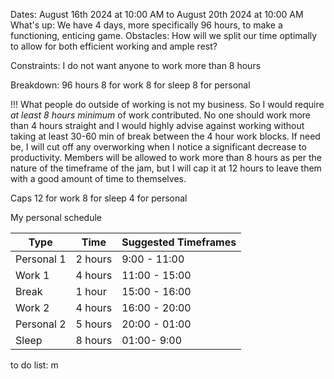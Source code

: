 Dates: August 16th 2024 at 10:00 AM to August 20th 2024 at 10:00 AM
What's up: We have 4 days, more specifically 96 hours, to make a functioning, enticing game.
Obstacles:
	How will we split our time optimally to allow for both efficient working and ample rest?

Constraints: 
	I do not want anyone to work more than 8 hours

Breakdown:
96 hours
	8 for work
	8 for sleep
	8 for personal

!!! What people do outside of working is not my business. So I would require *at least 8 hours minimum* of work contributed. No one should work more than 4 hours straight and I would highly advise against working without taking at least 30-60 min of break between the 4 hour work blocks. If need be, I will cut off any overworking when I notice a significant decrease to productivity. 
Members will be allowed to work more than 8 hours as per the nature of the timeframe of the jam, but I will cap it at 12 hours to leave them with a good amount of time to themselves.

Caps
	12 for work
	8 for sleep
	4 for personal
	

My personal schedule

| Type       | Time    | Suggested Timeframes |
| ---------- | ------- | -------------------- |
| Personal 1 | 2 hours | 9:00 - 11:00         |
| Work 1     | 4 hours | 11:00 - 15:00        |
| Break      | 1 hour  | 15:00 - 16:00        |
| Work 2     | 4 hours | 16:00 - 20:00        |
| Personal 2 | 5 hours | 20:00 - 01:00        |
| Sleep      | 8 hours | 01:00- 9:00          |
to do list:
m